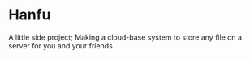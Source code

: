 # Hanfu
A little side project; Making a cloud-base system to store any file on a server for you and your friends
